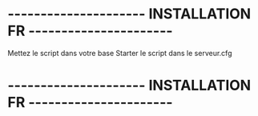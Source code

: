# --------------------- INSTALLATION FR ---------------------- #

Mettez le script dans votre base
Starter le script dans le serveur.cfg

# --------------------- INSTALLATION FR ---------------------- #